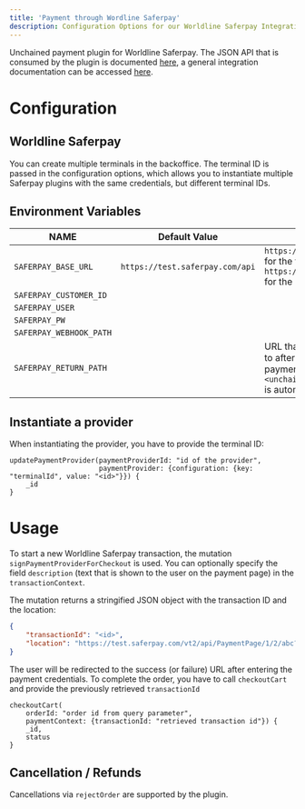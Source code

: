 ```yaml
---
title: 'Payment through Wordline Saferpay'
description: Configuration Options for our Worldline Saferpay Integration
---
```


Unchained payment plugin for Worldline Saferpay. The JSON API that is consumed by the plugin is documented [here](https://saferpay.github.io/jsonapi/), a general integration documentation can be accessed [here](https://docs.saferpay.com/home/integration-guide/introduction).

# Configuration

## Worldline Saferpay

You can create multiple terminals in the backoffice. The terminal ID is passed in the configuration options, which allows you to instantiate multiple Saferpay plugins with the same credentials, but different terminal IDs.

## Environment Variables


| NAME                      | Default Value                          | Description                             |
| ------------------------- | -------------------------------------- | --------------------------------------- |
| `SAFERPAY_BASE_URL`      | `https://test.saferpay.com/api`        | `https://test.saferpay.com/api` for the test system, `https://www.saferpay.com/api` for the production system |
| `SAFERPAY_CUSTOMER_ID`   |                                        |                                         |
| `SAFERPAY_USER`            |                                        |
| `SAFERPAY_PW`            |                                        |
| `SAFERPAY_WEBHOOK_PATH`            |                                        |
| `SAFERPAY_RETURN_PATH`    |                                        | URL that the user is forwarded to after a successful/failed payment. `?order_id=<unchained id of the order>` is automatically added |


## Instantiate a provider

When instantiating the provider, you have to provide the terminal ID:
```/*graphql*/
updatePaymentProvider(paymentProviderId: "id of the provider", 
                      paymentProvider: {configuration: {key: "terminalId", value: "<id>"}}) {
    _id
}
```

# Usage

To start a new Worldline Saferpay transaction, the mutation `signPaymentProviderForCheckout` is used. You can optionally specify the field `description` (text that is shown to the user on the payment page) in the `transactionContext`.

The mutation returns a stringified JSON object with the transaction ID and the location:
```json
{
    "transactionId": "<id>",
    "location": "https://test.saferpay.com/vt2/api/PaymentPage/1/2/abc?transactionId=UNCHAINED_TRX_ID"
}
```
The user will be redirected to the success (or failure) URL after entering the payment credentials. To complete the order, you have to call `checkoutCart` and provide the previously retrieved `transactionId`

```/*graphql*/
checkoutCart(
    orderId: "order id from query parameter",
    paymentContext: {transactionId: "retrieved transaction id"}) { 
    _id, 
    status
}
```

## Cancellation / Refunds

Cancellations via `rejectOrder` are supported by the plugin.